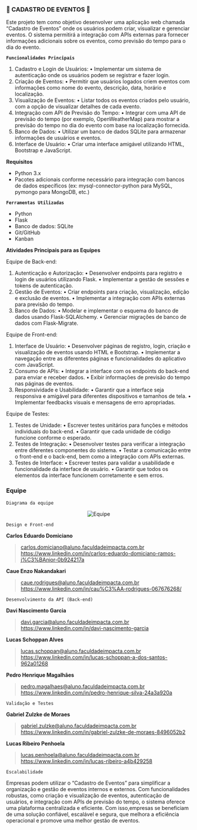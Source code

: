 ### **🎪 CADASTRO DE EVENTOS 🎪**

Este projeto tem como objetivo desenvolver uma aplicação web chamada “Cadastro de Eventos” onde os usuários podem criar, visualizar e gerenciar eventos. O sistema permitirá a integração com APIs externas para fornecer informações adicionais sobre os eventos, como previsão do tempo para o dia do evento.

**`Funcionalidades Principais`**

1. Cadastro e Login de Usuários:
	•	Implementar um sistema de autenticação onde os usuários podem se registrar e fazer login.
2.	Criação de Eventos:
	•	Permitir que usuários logados criem eventos com informações como nome do evento, descrição, data, horário e localização.
3.	Visualização de Eventos:
	•	Listar todos os eventos criados pelo usuário, com a opção de visualizar detalhes de cada evento.
4.	Integração com API de Previsão do Tempo:
	•	Integrar com uma API de previsão do tempo (por exemplo, OpenWeatherMap) para mostrar a previsão do tempo no dia do evento com base na localização fornecida.
5.	Banco de Dados:
	•	Utilizar um banco de dados SQLite para armazenar informações de usuários e eventos.
6.	Interface de Usuário:
	•	Criar uma interface amigável utilizando HTML, Bootstrap e JavaScript.

**Requisitos**

- Python 3.x
- Pacotes adicionais conforme necessário para integração com bancos de dados específicos (ex: mysql-connector-python para MySQL, pymongo para MongoDB, etc.)

**`Ferramentas Utilizadas`**

- Python
- Flask
- Banco de dados: SQLite
- Git/GitHub
- Kanban

**Atividades Principais para as Equipes**

Equipe de Back-end:

1.	Autenticação e Autorização:
	•	Desenvolver endpoints para registro e login de usuários utilizando Flask.
	•	Implementar a gestão de sessões e tokens de autenticação.
2.	Gestão de Eventos:
	•	Criar endpoints para criação, visualização, edição e exclusão de eventos.
	•	Implementar a integração com APIs externas para previsão do tempo.
3.	Banco de Dados:
	•	Modelar e implementar o esquema do banco de dados usando Flask-SQLAlchemy.
	•	Gerenciar migrações de banco de dados com Flask-Migrate.

Equipe de Front-end:

1.	Interface de Usuário:
	•	Desenvolver páginas de registro, login, criação e visualização de eventos usando HTML e Bootstrap.
	•	Implementar a navegação entre as diferentes páginas e funcionalidades do aplicativo com JavaScript.
2.	Consumo de APIs:
	•	Integrar a interface com os endpoints do back-end para enviar e receber dados.
	•	Exibir informações de previsão do tempo nas páginas de eventos.
3.	Responsividade e Usabilidade:
	•	Garantir que a interface seja responsiva e amigável para diferentes dispositivos e tamanhos de tela.
	•	Implementar feedbacks visuais e mensagens de erro apropriadas.

Equipe de Testes:

1.	Testes de Unidade:
	•	Escrever testes unitários para funções e métodos individuais do back-end.
	•	Garantir que cada unidade de código funcione conforme o esperado.
2.	Testes de Integração:
	•	Desenvolver testes para verificar a integração entre diferentes componentes do sistema.
	•	Testar a comunicação entre o front-end e o back-end, bem como a integração com APIs externas.
3.	Testes de Interface:
	•	Escrever testes para validar a usabilidade e funcionalidade da interface de usuário.
	•	Garantir que todos os elementos da interface funcionem corretamente e sem erros.

### **Equipe**
`Diagrama da equipe`

<div align="center">
<img src="https://github.com/pedrxhenriq/API-Multi-Banco/assets/130767590/36f255ce-6550-4c9f-b391-6647e8a8a039" alt="Equipe" />
</div>

`Design e Front-end`

**Carlos Eduardo Domiciano** 

>carlos.domiciano@aluno.faculdadeimpacta.com.br
><br>
>https://www.linkedin.com/in/carlos-eduardo-domiciano-ramos-j%C3%BAnior-0b924217a

**Caue Enzo Nakandakari**

>caue.rodrigues@aluno.faculdadeimpacta.com.br
><br>
>https://www.linkedin.com/in/cau%C3%AA-rodrigues-067676268/

`Desenvolvimento da API (Back-end)`

**Davi Nascimento Garcia**

>davi.garcia@aluno.faculdadeimpacta.com.br
><br>
>https://www.linkedin.com/in/davi-nascimento-garcia

**Lucas Schoppan Alves**

>lucas.schoppan@aluno.faculdadeimpacta.com.br
><br>
>https://www.linkedin.com/in/lucas-schoppan-a-dos-santos-962a01268

**Pedro Henrique Magalhães**

>pedro.magalhaes@aluno.faculdadeimpacta.com.br
><br>
>https://www.linkedin.com/in/pedro-henrique-silva-24a3a920a

`Validação e Testes`

**Gabriel Zulzke de Moraes**

>gabriel.zulzke@aluno.faculdadeimpacta.com.br
><br>
>https://www.linkedin.com/in/gabriel-zulzke-de-moraes-8496052b2

**Lucas Ribeiro Penhoela**

>lucas.penhoela@aluno.faculdadeimpacta.com.br
><br>
>https://www.linkedin.com/in/lucas-ribeiro-a4b429258

`Escalabilidade`

Empresas podem utilizar o “Cadastro de Eventos” para simplificar a organização e gestão de eventos internos e externos. Com funcionalidades robustas, como criação e visualização de eventos, autenticação de usuários, e integração com APIs de previsão do tempo, o sistema oferece uma plataforma centralizada e eficiente. Com isso,empresas se beneficiam de uma solução confiável, escalável e segura, que melhora a eficiência operacional e promove uma melhor gestão de eventos.